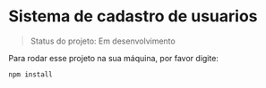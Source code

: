 # Sistema de cadastro de usuarios

> Status do projeto: Em desenvolvimento

Para rodar esse projeto na sua máquina, por favor digite:

```
npm install
```
